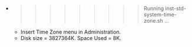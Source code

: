 * >>>>>>>>> Running inst-std-system-time-zone.sh ...
  * Insert Time Zone menu in Administration.
  * Disk size = 3827364K. Space Used = 8K.
